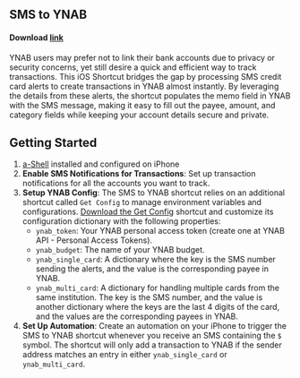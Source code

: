 ## SMS to YNAB

#### Download [link]()

YNAB users may prefer not to link their bank accounts due to privacy or security concerns, yet still desire a quick and efficient way to track transactions. This iOS Shortcut bridges the gap by processing SMS credit card alerts to create transactions in YNAB almost instantly. By leveraging the details from these alerts, the shortcut populates the memo field in YNAB with the SMS message, making it easy to fill out the payee, amount, and category fields while keeping your account details secure and private.

## Getting Started

1. [a-Shell](https://apps.apple.com/us/app/a-shell/id1473805438) installed and configured on iPhone
1. **Enable SMS Notifications for Transactions**: Set up transaction notifications for all the accounts you want to track.
1. **Setup YNAB Config**: The SMS to YNAB shortcut relies on an additional shortcut called `Get Config` to manage environment variables and configurations. [Download the Get Config](https://www.icloud.com/shortcuts/33eb8f933d564662a5dff2dc46266d7a) shortcut and customize its configuration dictionary with the following properties:
    * `ynab_token`: Your YNAB personal access token (create one at YNAB API - Personal Access Tokens).
    * `ynab_budget`: The name of your YNAB budget.
    * `ynab_single_card`: A dictionary where the key is the SMS number sending the alerts, and the value is the corresponding payee in YNAB.
    * `ynab_multi_card`: A dictionary for handling multiple cards from the same institution. The key is the SMS number, and the value is another dictionary where the keys are the last 4 digits of the card, and the values are the corresponding payees in YNAB.
1. **Set Up Automation**: Create an automation on your iPhone to trigger the SMS to YNAB shortcut whenever you receive an SMS containing the `$` symbol. The shortcut will only add a transaction to YNAB if the sender address matches an entry in either `ynab_single_card` or `ynab_multi_card`.
